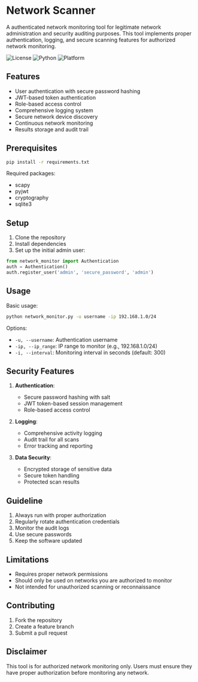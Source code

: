 # Network Scanner

A authenticated network monitoring tool for legitimate network administration and security auditing purposes. This tool implements proper authentication, logging, and secure scanning features for authorized network monitoring.

![License](https://img.shields.io/badge/license-MIT-blue.svg)
![Python](https://img.shields.io/badge/python-3.6+-green.svg)
![Platform](https://img.shields.io/badge/platform-macOS-lightgrey.svg)

## Features

- User authentication with secure password hashing
- JWT-based token authentication
- Role-based access control
- Comprehensive logging system
- Secure network device discovery
- Continuous network monitoring
- Results storage and audit trail

## Prerequisites

```bash
pip install -r requirements.txt
```

Required packages:
- scapy
- pyjwt
- cryptography
- sqlite3

## Setup

1. Clone the repository
2. Install dependencies
3. Set up the initial admin user:

```python
from network_monitor import Authentication
auth = Authentication()
auth.register_user('admin', 'secure_password', 'admin')
```

## Usage

Basic usage:
```bash
python network_monitor.py -u username -ip 192.168.1.0/24
```

Options:
- `-u, --username`: Authentication username
- `-ip, --ip_range`: IP range to monitor (e.g., 192.168.1.0/24)
- `-i, --interval`: Monitoring interval in seconds (default: 300)

## Security Features

1. **Authentication**:
   - Secure password hashing with salt
   - JWT token-based session management
   - Role-based access control

2. **Logging**:
   - Comprehensive activity logging
   - Audit trail for all scans
   - Error tracking and reporting

3. **Data Security**:
   - Encrypted storage of sensitive data
   - Secure token handling
   - Protected scan results

## Guideline

1. Always run with proper authorization
2. Regularly rotate authentication credentials
3. Monitor the audit logs
4. Use secure passwords
5. Keep the software updated

## Limitations

- Requires proper network permissions
- Should only be used on networks you are authorized to monitor
- Not intended for unauthorized scanning or reconnaissance

## Contributing

1. Fork the repository
2. Create a feature branch
3. Submit a pull request

## Disclaimer

This tool is for authorized network monitoring only. Users must ensure they have proper authorization before monitoring any network.
